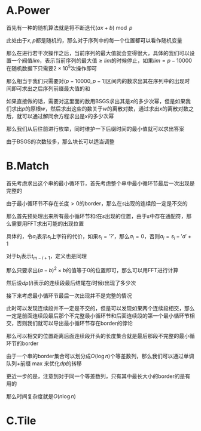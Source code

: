 # A.Power

首先有一种的随机算法就是将不断迭代$(ax+b)\bmod p$

此处由于$x,p$都是随机的，那么对于序列中的每一个位置都可以看作随机变量

那么在进行若干次操作之后，当前序列的最大值就会变得很大，具体的我们可以设置一个阀值$lim$，表示当前序列的最大值$\geq lim$的时候停止，如果$lim=p-10000$在随机数据下只需要$2\times 10^5$次操作即可

那么相当于我们只需要对$(p-10000,p-1]$区间内的数求出其在序列中的出现时间即可求出之后序列前缀最大值的和

如果直接做的话，需要对这里面的数用BSGS求出其是$x$的多少次幂，但是如果我们求出$p$的原根$w$，然后求出这些的数关于$w$的离散对数，通过求出$x$的离散对数之后，就可以通过解同余方程求出是$x$的多少次幂

那么我们从后往前进行枚举，同时维护一下后缀时间的最小值就可以求出答案

由于BSGS的次数较多，那么块长可以适当调整

# B.Match

首先考虑求出这个串的最小循环节，首先考虑整个串中最小循环节最后一次出现是完整的

由于最小循环节不存在长度$>0$的border，那么在$s$出现的连续段一定是不交的

那么首先预处理出来所有最小循环节和$t$在$s$出现的位置，由于$s$中存在通配符，那么需要用FFT求出可能的出现位置

具体的，令$a_i$表示$s_i$上字符的代价，如果$s_i='?'$，那么$a_i=0$，否则$a_i=s_i-'a'+1$

对于$b_i$表示$t_{m-i+1}$，定义也是同理

那么只要求出$(a-b)^2\times b$的值等于0的位置即可，那么可以用FFT进行计算

然后设$dp(i)$表示的连续段最后结尾在$i$时候$t$出现了多少次

接下来考虑最小循环节最后一次出现并不是完整的情况

此时可以发现连续段并不一定是不交的，但是可以发现如果两个连续段相交，那么一定是前面连续段最后那个不完整最小循环节和后面连续段的第一个最小循环节相交，否则我们就可以导出最小循环节存在border的悖论

那么可以相交的位置距离后面连续段开头的长度集合就是最后那段不完整的最小循环节的border

由于一个串的border集合可以划分成$O(\log n)$个等差数列，那么我们可以通过单调队列+前缀 max 来优化$dp$的转移

更近一步的是，注意到对于同一个等差数列，只有其中最长大小的border的是有用的

那么时间复杂度就是$O(n\log n)$

# C.Tile

